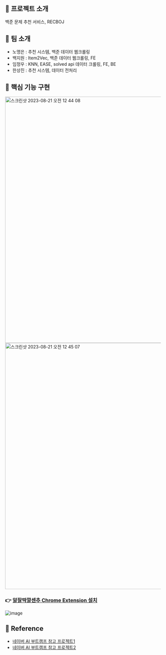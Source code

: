 ## 📑 프로젝트 소개
백준 문제 추천 서비스, RECBOJ

## 👏 팀 소개 
* 노명은 : 추천 시스템, 백준 데이터 웹크롤링
* 백지원 : Item2Vec, 백준 데이터 웹크롤링, FE
* 임정우 : KNN, EASE, solved api 데이터 크롤링, FE, BE
* 한상진 : 추천 시스템, 데이터 전처리


## 🔎 핵심 기능 구현
<img width="797" alt="스크린샷 2023-08-21 오전 12 44 08" src="https://github.com/qorjiwon/RecBOJ/assets/90135669/a593da0b-3490-49d2-91c3-1c8090590926">
<img width="797" alt="스크린샷 2023-08-21 오전 12 45 07" src="https://github.com/qorjiwon/RecBOJ/assets/90135669/52302bef-ea93-412c-bd77-224b73d8a323">


### 👉 [알잘딱깔센추 Chrome Extension 설치](https://chromewebstore.google.com/detail/%EC%95%8C%EC%9E%98%EB%94%B1%EA%B9%94%EC%84%BC%EC%B6%94/fcpblpadoappooofdepifdbmnpnohhap?hl=ko&utm_source=ext_sidebar)
![image](https://github.com/qorjiwon/RecBOJ/assets/82700743/67146739-3cdc-4208-9de4-680d5e7f9d19)





## 📄 Reference
- [네이버 AI 부트캠프 참고 프로젝트1](https://github.com/boostcampaitech3/final-project-level3-recsys-05)
- [네이버 AI 부트캠프 참고 프로젝트2](https://github.com/Glanceyes/RECJOON)
